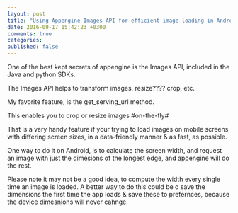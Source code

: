 ```yaml
---
layout: post
title: "Using Appengine Images API for efficient image loading in Android apps"
date: 2016-09-17 15:42:23 +0300
comments: true
categories: 
published: false
---
```


One of the best kept secrets of appengine is the Images API, included in the Java and python SDKs.


The Images API helps to transform images, resize???? crop, etc.

My favorite feature, is the get_serving_url method.

This enables you to crop or resize images #on-the-fly#

That is a very handy feature if your trying to load images on mobile screens with differing screen sizes, in a data-friendly manner & as fast, as possible.

One way to do it on Android, is to calculate the screen width, and request an image with just the dimesions of the longest edge, and appengine will do the rest.


Please note it may not be a good idea, to compute the width every single time an image is loaded. A better way to do this could be o save the dimensions the first time the app loads & save these to prefernces, because the device dimesnions will never cahnge.